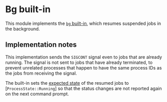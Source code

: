 # Bg built-in

This module implements the [`bg` built-in], which resumes suspended jobs in
the background.

## Implementation notes

This implementation sends the `SIGCONT` signal even to jobs that are already
running. The signal is not sent to jobs that have already terminated, to
prevent unrelated processes that happen to have the same process IDs as the
jobs from receiving the signal.

The built-in sets the [expected state] of the resumed jobs to
[`ProcessState::Running`] so that the status changes are not reported again
on the next command prompt.

[`bg` built-in]: https://magicant.github.io/yash-rs/builtins/bg.html
[expected state]: yash_env::job::Job::expected_state